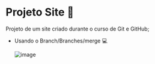 # Projeto Site 🌳

Projeto de um site criado durante o curso de Git e GitHub; 


- Usando o Branch/Branches/merge 💻

  ![image](https://user-images.githubusercontent.com/101723189/170380146-d5ea7c7a-5cc0-4e94-8966-137c34bdcc64.png)

